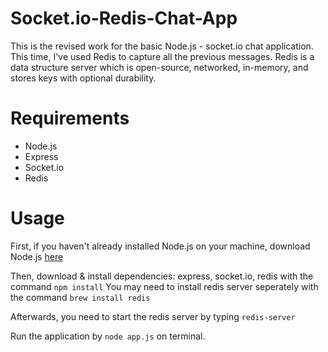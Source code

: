 Socket.io-Redis-Chat-App
===========================

This is the revised work for the basic Node.js - socket.io chat application. This time, I've used Redis to capture all the previous messages. Redis is a data structure server which is open-source, networked, in-memory, and stores keys with optional durability.

Requirements
============

* Node.js
* Express
* Socket.io
* Redis

Usage
======

First, if you haven't already installed Node.js on your machine, download Node.js [here](http://nodejs.org/download/)

Then, download & install dependencies: express, socket.io, redis with the command `npm install`
You may need to install redis server seperately with the command `brew install redis`

Afterwards, you need to start the redis server by typing `redis-server`

Run the application by `node app.js`  on terminal.





